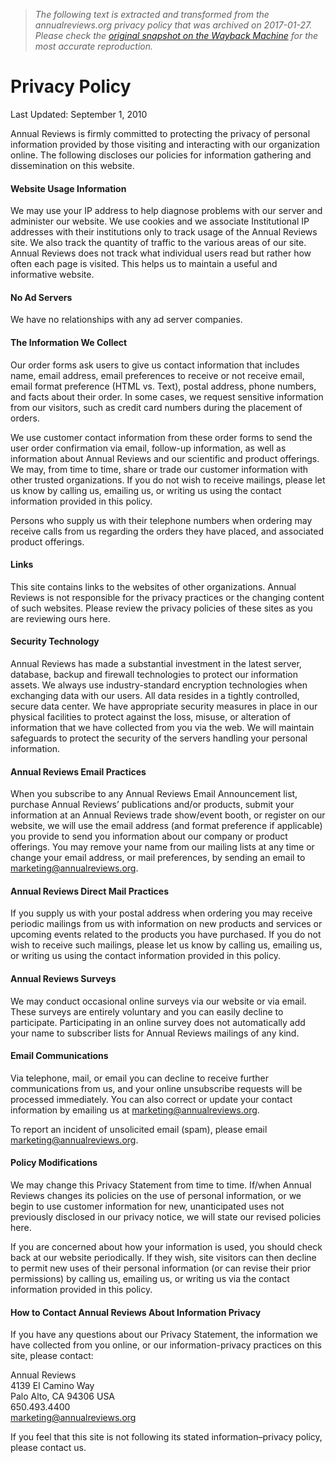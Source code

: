 > *The following text is extracted and transformed from the annualreviews.org privacy policy that was archived on 2017-01-27. Please check the [original snapshot on the Wayback Machine](https://web.archive.org/web/20170127140059id_/http%3A//www.annualreviews.org/page/about/privacy) for the most accurate reproduction.*

# Privacy Policy

Last Updated: September 1, 2010

Annual Reviews is firmly committed to protecting the privacy of personal information provided by those visiting and interacting with our organization online. The following discloses our policies for information gathering and dissemination on this website.

#### Website Usage Information

We may use your IP address to help diagnose problems with our server and administer our website. We use cookies and we associate Institutional IP addresses with their institutions only to track usage of the Annual Reviews site. We also track the quantity of traffic to the various areas of our site. Annual Reviews does not track what individual users read but rather how often each page is visited. This helps us to maintain a useful and informative website. 

#### No Ad Servers

We have no relationships with any ad server companies.

#### The Information We Collect

Our order forms ask users to give us contact information that includes name, email address, email preferences to receive or not receive email, email format preference (HTML vs. Text), postal address, phone numbers, and facts about their order. In some cases, we request sensitive information from our visitors, such as credit card numbers during the placement of orders.

We use customer contact information from these order forms to send the user order confirmation via email, follow-up information, as well as information about Annual Reviews and our scientific and product offerings. We may, from time to time, share or trade our customer information with other trusted organizations. If you do not wish to receive mailings, please let us know by calling us, emailing us, or writing us using the contact information provided in this policy.

Persons who supply us with their telephone numbers when ordering may receive calls from us regarding the orders they have placed, and associated product offerings.

#### Links

This site contains links to the websites of other organizations. Annual Reviews is not responsible for the privacy practices or the changing content of such websites. Please review the privacy policies of these sites as you are reviewing ours here.

#### Security Technology

Annual Reviews has made a substantial investment in the latest server, database, backup and firewall technologies to protect our information assets. We always use industry-standard encryption technologies when exchanging data with our users. All data resides in a tightly controlled, secure data center. We have appropriate security measures in place in our physical facilities to protect against the loss, misuse, or alteration of information that we have collected from you via the web. We will maintain safeguards to protect the security of the servers handling your personal information.

#### Annual Reviews Email Practices

When you subscribe to any Annual Reviews Email Announcement list, purchase Annual Reviews’ publications and/or products, submit your information at an Annual Reviews trade show/event booth, or register on our website, we will use the email address (and format preference if applicable) you provide to send you information about our company or product offerings. You may remove your name from our mailing lists at any time or change your email address, or mail preferences, by sending an email to [marketing@annualreviews.org](mailto:marketing@annualreviews.org).

#### Annual Reviews Direct Mail Practices

If you supply us with your postal address when ordering you may receive periodic mailings from us with information on new products and services or upcoming events related to the products you have purchased. If you do not wish to receive such mailings, please let us know by calling us, emailing us, or writing us using the contact information provided in this policy.

#### Annual Reviews Surveys

We may conduct occasional online surveys via our website or via email. These surveys are entirely voluntary and you can easily decline to participate. Participating in an online survey does not automatically add your name to subscriber lists for Annual Reviews mailings of any kind. 

#### Email Communications

Via telephone, mail, or email you can decline to receive further communications from us, and your online unsubscribe requests will be processed immediately. You can also correct or update your contact information by emailing us at [marketing@annualreviews.org](mailto:marketing@annualreviews.org).

To report an incident of unsolicited email (spam), please email [marketing@annualreviews.org](mailto:marketing@annualreviews.org).

#### Policy Modifications

We may change this Privacy Statement from time to time. If/when Annual Reviews changes its policies on the use of personal information, or we begin to use customer information for new, unanticipated uses not previously disclosed in our privacy notice, we will state our revised policies here.

If you are concerned about how your information is used, you should check back at our website periodically. If they wish, site visitors can then decline to permit new uses of their personal information (or can revise their prior permissions) by calling us, emailing us, or writing us via the contact information provided in this policy.

#### How to Contact Annual Reviews About Information Privacy

If you have any questions about our Privacy Statement, the information we have collected from you online, or our information-privacy practices on this site, please contact:

Annual Reviews  
4139 El Camino Way  
Palo Alto, CA 94306 USA  
650.493.4400  
[marketing@annualreviews.org](mailto:marketing@annualreviews.org)

If you feel that this site is not following its stated information–privacy policy, please contact us.
